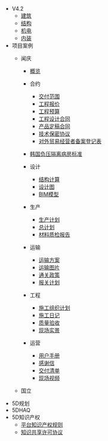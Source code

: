 <!--* markdown格式-->
<!--  * [基本格式](quickstart.md)-->
<!--  * [嵌入文件](more-pages.md)-->

* V4.2
  * [建筑](v4.2_建筑.md)
  * [结构](v4.2_结构.md)
  * [机电](v4.2_机电.md)
  * [内装](v4.2_内装.md)
* 项目案例
  * 闻庆
      * [概览](vue.md)
      * 合约
        * [交付范围](交付范围.md)
        * [工程报价](工程报价.md)
        * [工程预算](工程预算.md)
        * [工程设计合同](工程设计合同.md)
        * [产品定稿合同](产品定搞合同.md)
        * [技术保密协议](技术保密协议.md)
        * [对外贸易经营者备案登记表](对外贸易经营者备案登记表.md)
        
      * [韩国负压隔离病房标准](韩国负压隔离病房标准.md)
      
      * 设计
        * [结构计算](deploy.md)
        * [设计图](configuration.md)
        * [BIM模型](模拟施工.md)
      * 生产
        * [生产计划](cdn.md)
        * [总计划](markdown.md)
        * [材料质检报告](材料质检报告.md)
      * 运输
        * [运输方案](运输方案.md)
        * [运输图片](plugins.md)
        * [通关政策](通关政策.md)
        * [报关计划](报关计划.md)
     
      * 工程
        * [施工组织计划](ssr.md)
        * [施工日记](write-a-plugin.md)
        * [质量验收](language-highlight.md)
        * [现场实景](themes.md)
      * 运营
        * [用户手册](helpers.md)
        * [感谢信](感谢信.md)
        * [交付清单](交付清单.md)
        * [现场视频](现场视频.md)

  * 国立
* 5D规划
* 5DHAQ
* 5D知识产权
  * [平台知识产权规则](pwa.md)
  * [知识共享许可协议](知识共享许可协议.md)

    
    
    


